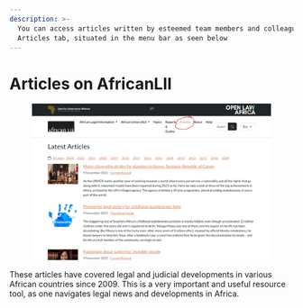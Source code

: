 ```yaml
---
description: >-
  You can access articles written by esteemed team members and colleagues on the
  Articles tab, situated in the menu bar as seen below
---
```


# Articles on AfricanLII

<figure><img src=".gitbook/assets/AL 7.png" alt=""><figcaption></figcaption></figure>

These articles have covered legal and judicial developments in various African countries since 2009. This is a very important and useful resource tool, as one navigates legal news and developments in Africa.  &#x20;
